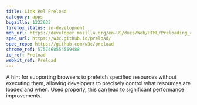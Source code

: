 ```yaml
---
title: Link Rel Preload
category: apps
bugzilla: 1222633
firefox_status: in-development
mdn_url: https://developer.mozilla.org/en-US/docs/Web/HTML/Preloading_content
spec_url: https://w3c.github.io/preload/
spec_repo: https://github.com/w3c/preload
chrome_ref: 5757468554559488
ie_ref: Preload
webkit_ref: Preload
---
```


A hint for supporting browsers to prefetch specified resources without executing them, allowing developers to precisely control what resources are loaded and when. Used properly, this can lead to significant performance improvements.
